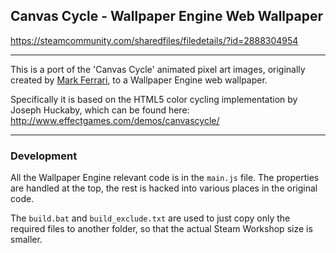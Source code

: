 ## Canvas Cycle - Wallpaper Engine Web Wallpaper

https://steamcommunity.com/sharedfiles/filedetails/?id=2888304954

---

This is a port of the 'Canvas Cycle' animated pixel art images, originally created by [Mark Ferrari](https://www.markferrari.com/), to a Wallpaper Engine web wallpaper.

Specifically it is based on the HTML5 color cycling implementation by Joseph Huckaby, which can be found here: http://www.effectgames.com/demos/canvascycle/

---
### Development

All the Wallpaper Engine relevant code is in the `main.js` file. The properties are handled at the top, the rest is hacked into various places in the original code. 

The `build.bat` and `build_exclude.txt` are used to just copy only the required files to another folder, so that the actual Steam Workshop size is smaller.
